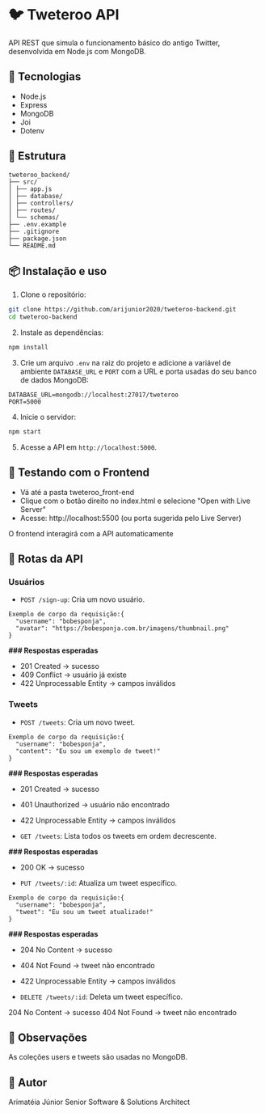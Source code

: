# 🐦 Tweteroo API

API REST que simula o funcionamento básico do antigo Twitter, desenvolvida em Node.js com MongoDB.

## 🚀 Tecnologias

- Node.js
- Express
- MongoDB
- Joi
- Dotenv

## 📁 Estrutura

```plaintext
tweteroo_backend/
├── src/
│ ├── app.js
│ ├── database/
│ ├── controllers/
│ ├── routes/
│ └── schemas/
├── .env.example
├── .gitignore
├── package.json
└── README.md
```

## 📦 Instalação e uso

1. Clone o repositório:

```bash
git clone https://github.com/arijunior2020/tweteroo-backend.git
cd tweteroo-backend
```

2. Instale as dependências:

```bash
npm install
```

3. Crie um arquivo `.env` na raiz do projeto e adicione a variável de ambiente `DATABASE_URL` e `PORT` com a URL e porta usadas do seu banco de dados MongoDB:

```
DATABASE_URL=mongodb://localhost:27017/tweteroo
PORT=5000
```

4. Inicie o servidor:

```bash
npm start
```

5. Acesse a API em `http://localhost:5000`.

## 📄 Testando com o Frontend

- Vá até a pasta tweteroo_front-end
- Clique com o botão direito no index.html e selecione "Open with Live Server"
- Acesse: http://localhost:5500 (ou porta sugerida pelo Live Server)

O frontend interagirá com a API automaticamente

## 📮 Rotas da API

### Usuários

- `POST /sign-up`: Cria um novo usuário.
```
Exemplo de corpo da requisição:{
  "username": "bobesponja",
  "avatar": "https://bobesponja.com.br/imagens/thumbnail.png"
}
```
**### Respostas esperadas**
- 201 Created → sucesso
- 409 Conflict → usuário já existe
- 422 Unprocessable Entity → campos inválidos

### Tweets

- `POST /tweets`: Cria um novo tweet.
```
Exemplo de corpo da requisição:{
  "username": "bobesponja",
  "content": "Eu sou um exemplo de tweet!"
}
```
**### Respostas esperadas**
- 201 Created → sucesso
- 401 Unauthorized → usuário não encontrado
- 422 Unprocessable Entity → campos inválidos


- `GET /tweets`: Lista todos os tweets em ordem decrescente.

**### Respostas esperadas**
- 200 OK → sucesso


- `PUT /tweets/:id`: Atualiza um tweet específico.
```
Exemplo de corpo da requisição:{
  "username": "bobesponja",
  "tweet": "Eu sou um tweet atualizado!"
}
```
**### Respostas esperadas**
- 204 No Content → sucesso
- 404 Not Found → tweet não encontrado
- 422 Unprocessable Entity → campos inválidos

- `DELETE /tweets/:id`: Deleta um tweet específico.

204 No Content → sucesso
404 Not Found → tweet não encontrado

## 📘 Observações
As coleções users e tweets são usadas no MongoDB.

## 📎 Autor
Arimatéia Júnior
Senior Software & Solutions Architect
